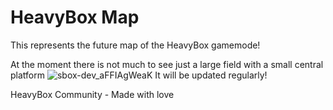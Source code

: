 # HeavyBox Map
This represents the future map of the HeavyBox gamemode!

At the moment there is not much to see just a large field with a small central platform
![sbox-dev_aFFIAgWeaK](https://user-images.githubusercontent.com/37023044/125151113-02bf0c00-e145-11eb-8958-a835e9d153cb.jpg)
It will be updated regularly!

HeavyBox Community - Made with love
